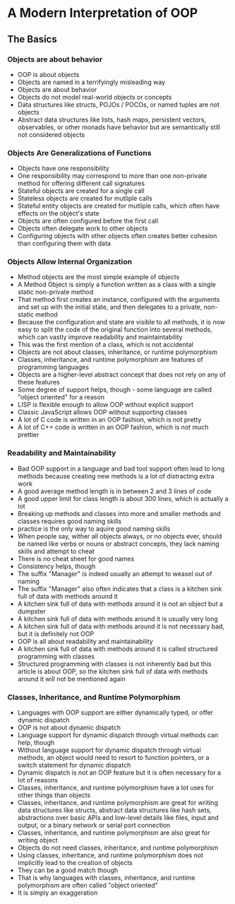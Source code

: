 # A Modern Interpretation of OOP

## The Basics

### Objects are about behavior
* OOP is about objects
* Objects are named in a terrifyingly misleading way
* Objects are about behavior
* Objects do not model real-world objects or concepts
* Data structures like structs, POJOs / POCOs, or named tuples are not objects
* Abstract data structures like lists, hash maps, persistent vectors, observables, or other monads have behavior but are semantically still not considered objects

### Objects Are Generalizations of Functions
* Objects have one responsibility
* One responsibility may correspond to more than one non-private method for offering different call signatures
* Stateful objects are created for a single call
* Stateless objects are created for mutliple calls
* Stateful entity objects are created for mutliple calls, which often have effects on the object's state
* Objects are often configured before the first call
* Objects often delegate work to other objects
* Configuring objects with other objects often creates better cohesion than configuring them with data

### Objects Allow Internal Organization
* Method objects are the most simple example of objects
* A Method Object is simply a function written as a class with a single static non-private method
* That method first creates an instance, configured with the arguments and set up with the initial state, and then delegates to a private, non-static method
* Because the configuration and state are visible to all methods, it is now easy to split the code of the original function into several methods, which can vastly improve readability and maintaintability
* This was the first mention of a class, which is not accidental
* Objects are not about classes, inheritance, or runtime polymorphism
* Classes, inheritance, and runtime polymorphism are features of programming languages
* Objects are a higher-level abstract concept that does not rely on any of these features
* Some degree of support helps, though - some language are called "object oriented" for a reason
* LISP is flexible enough to allow OOP without explicit support
* Classic JavaScript allows OOP without supporting classes
* A lot of C code is written in an OOP fashion, which is not pretty
* A lot of C++ code is written in an OOP fashion, which is not much prettier

### Readability and Maintainability
* Bad OOP support in a language and bad tool support often lead to long methods because creating new methods is a lot of distracting extra work
* A good average method length is in between 2 and 3 lines of code
* A good upper limit for class length is about 300 lines, which is actually a lot
* Breaking up methods and classes into more and smaller methods and classes requires good naming skills
* practice is the only way to aquire good naming skills
* When people say, wither all objects always, or no objects ever, should be named like verbs or nouns or abstract concepts, they lack naming skills and attempt to cheat
* There is no cheat sheet for good names
* Consistency helps, though
* The suffix "Manager" is indeed usually an attempt to weasel out of naming
* The suffix "Manager" also often indicates that a class is a kitchen sink full of data with methods around it
* A kitchen sink full of data with methods around it is not an object but a dumpster
* A kitchen sink full of data with methods around it is usually very long
* A kitchen sink full of data with methods around it is not necessary bad, but it is definitely not OOP
* OOP is all about readability and maintainability
* A kitchen sink full of data with methods around it is called structured programming with classes
* Structured programming with classes is not inherently bad but this article is about OOP, so the kitchen sink full of data with methods around it will not be mentioned again

### Classes, Inheritance, and Runtime Polymorphism
* Languages with OOP support are either dynamically typed, or offer dynamic dispatch
* OOP is not about dynamic dispatch
* Language support for dynamic dispatch through virtual methods can help, though
* Without language support for dynamic dispatch through virtual methods, an object would need to resort to function pointers, or a switch statement for dynamic dispatch
* Dynamic dispatch is not an OOP feature but it is often necessary for a lot of reasons
* Classes, inheritance, and runtime polymorphism have a lot uses for other things than objects
* Classes, inheritance, and runtime polymorphism are great for writing data structures like structs, abstract data structures like hash sets, abstractions over basic APIs and low-level details like files, input and output, or a binary network or serial port connection
* Classes, inheritance, and runtime polymorphism are also great for writing object
* Objects do not need classes, inheritance, and runtime polymorphism
* Using classes, inheritance, and runtime polymorphism does not implicitly lead to the creation of objects
* They can be a good match though
* That is why languages with classes, inheritance, and runtime polymorphism are often called "object oriented"
* It is simply an exaggeration